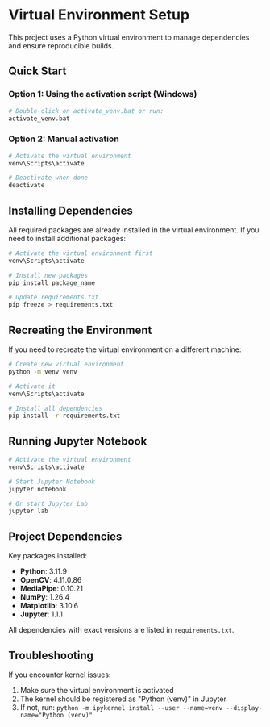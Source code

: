 # Virtual Environment Setup

This project uses a Python virtual environment to manage dependencies and ensure reproducible builds.

## Quick Start

### Option 1: Using the activation script (Windows)
```bash
# Double-click on activate_venv.bat or run:
activate_venv.bat
```

### Option 2: Manual activation
```bash
# Activate the virtual environment
venv\Scripts\activate

# Deactivate when done
deactivate
```

## Installing Dependencies

All required packages are already installed in the virtual environment. If you need to install additional packages:

```bash
# Activate the virtual environment first
venv\Scripts\activate

# Install new packages
pip install package_name

# Update requirements.txt
pip freeze > requirements.txt
```

## Recreating the Environment

If you need to recreate the virtual environment on a different machine:

```bash
# Create new virtual environment
python -m venv venv

# Activate it
venv\Scripts\activate

# Install all dependencies
pip install -r requirements.txt
```

## Running Jupyter Notebook

```bash
# Activate the virtual environment
venv\Scripts\activate

# Start Jupyter Notebook
jupyter notebook

# Or start Jupyter Lab
jupyter lab
```

## Project Dependencies

Key packages installed:
- **Python**: 3.11.9
- **OpenCV**: 4.11.0.86
- **MediaPipe**: 0.10.21
- **NumPy**: 1.26.4
- **Matplotlib**: 3.10.6
- **Jupyter**: 1.1.1

All dependencies with exact versions are listed in `requirements.txt`.

## Troubleshooting

If you encounter kernel issues:
1. Make sure the virtual environment is activated
2. The kernel should be registered as "Python (venv)" in Jupyter
3. If not, run: `python -m ipykernel install --user --name=venv --display-name="Python (venv)"`

